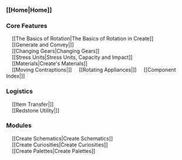 ### [[Home|Home]]

### Core Features
&nbsp; &nbsp; [[The Basics of Rotation|The Basics of Rotation in Create]]<br>
&nbsp; &nbsp; [[Generate and Convey|]]<br>
&nbsp; &nbsp; [[Changing Gears|Changing Gears]]<br>
&nbsp; &nbsp; [[Stress Units|Stress Units, Capacity and Impact]]<br>
&nbsp; &nbsp; [[Materials|Create's Materials]]<br>
&nbsp; &nbsp; [[Moving Contraptions|]]
&nbsp; &nbsp; [[Rotating Appliances|]]
&nbsp; &nbsp; [[Component Index|]]

### Logistics
&nbsp; &nbsp; [[Item Transfer|]]<br>
&nbsp; &nbsp; [[Redstone Utility|]]

### Modules
&nbsp; &nbsp; [[Create Schematics|Create Schematics]]<br>
&nbsp; &nbsp; [[Create Curiosities|Create Curiosities]]<br>
&nbsp; &nbsp; [[Create Palettes|Create Palettes]]